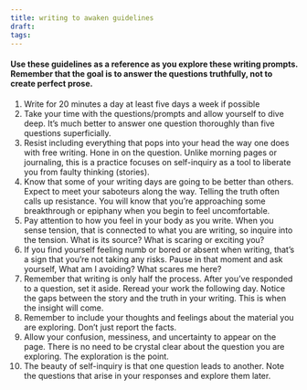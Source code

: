 ```yaml
---
title: writing to awaken guidelines
draft: 
tags:
---
```

#### Use these guidelines as a reference as you explore these writing prompts. Remember that the goal is to answer the questions truthfully, not to create perfect prose.

 1. Write for 20 minutes a day at least five days a week if possible
 2. Take your time with the questions/prompts and allow yourself to dive deep. It’s much better to answer one question thoroughly than five questions superficially.
 3. Resist including everything that pops into your head the way one does with free writing. Hone in on the question. Unlike morning pages or journaling, this is a practice focuses on self-inquiry as a tool to liberate you from faulty thinking (stories).
 4. Know that some of your writing days are going to be better than others. Expect to meet your saboteurs along the way. Telling the truth often calls up resistance. You will know that you’re approaching some breakthrough or epiphany when you begin to feel uncomfortable.
 5. Pay attention to how you feel in your body as you write. When you sense tension, that is connected to what you are writing, so inquire into the tension. What is its source? What is scaring or exciting you?
 6. If you find yourself feeling numb or bored or absent when writing, that’s a sign that you’re not taking any risks. Pause in that moment and ask yourself, What am I avoiding? What scares me here?
 7. Remember that writing is only half the process. After you’ve responded to a question, set it aside. Reread your work the following day. Notice the gaps between the story and the truth in your writing. This is when the insight will come.
 8. Remember to include your thoughts and feelings about the material you are exploring. Don’t just report the facts.
 9. Allow your confusion, messiness, and uncertainty to appear on the page. There is no need to be crystal clear about the question you are exploring. The exploration is the point.
 10. The beauty of self-inquiry is that one question leads to another. Note the questions that arise in your responses and explore them later.

